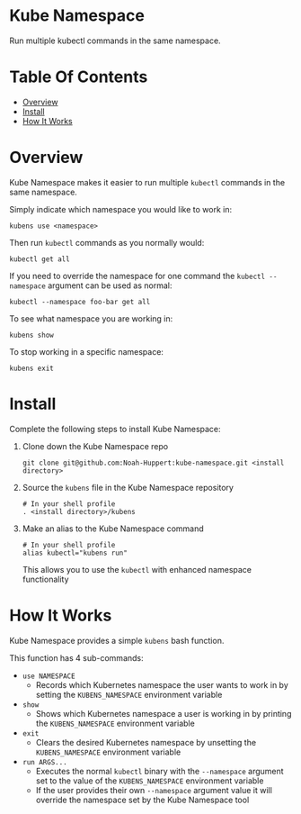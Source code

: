 # Kube Namespace
Run multiple kubectl commands in the same namespace.

# Table Of Contents
- [Overview](#overview)
- [Install](#install)
- [How It Works](#how-it-works)

# Overview
Kube Namespace makes it easier to run multiple `kubectl` commands in the same
namespace.  

Simply indicate which namespace you would like to work in:

```
kubens use <namespace>
```

Then run `kubectl` commands as you normally would:

```
kubectl get all
```

If you need to override the namespace for one command the `kubectl --namespace` 
argument can be used as normal:

```
kubectl --namespace foo-bar get all
```

To see what namespace you are working in:

```
kubens show
```

To stop working in a specific namespace:

```
kubens exit
```


# Install
Complete the following steps to install Kube Namespace:

1. Clone down the Kube Namespace repo
   ```
   git clone git@github.com:Noah-Huppert:kube-namespace.git <install directory>
   ```
2. Source the `kubens` file in the Kube Namespace repository
   ```
   # In your shell profile
   . <install directory>/kubens
   ```
3. Make an alias to the Kube Namespace command
   ```
   # In your shell profile
   alias kubectl="kubens run"
   ```
   This allows you to use the `kubectl` with enhanced namespace functionality

# How It Works
Kube Namespace provides a simple `kubens` bash function.  

This function has 4 sub-commands:

- `use NAMESPACE`
	- Records which Kubernetes namespace the user wants to work in by 
	  setting the `KUBENS_NAMESPACE` environment variable
- `show`
	- Shows which Kubernetes namespace a user is working in by printing the 
	  `KUBENS_NAMESPACE` environment variable
- `exit`
	- Clears the desired Kubernetes namespace by unsetting the 
	  `KUBENS_NAMESPACE` environment variable
- `run ARGS...`
	- Executes the normal `kubectl` binary with the `--namespace` argument 
	  set to the value of the `KUBENS_NAMESPACE` environment variable
	- If the user provides their own `--namespace` argument value it will 
	  override the namespace set by the Kube Namespace tool

